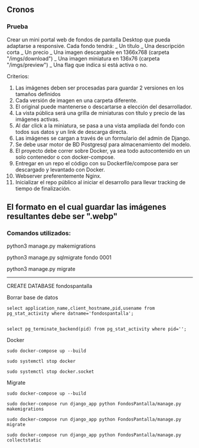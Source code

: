 ## Cronos
### Prueba


Crear un mini portal web de fondos de pantalla Desktop que pueda adaptarse a responsive.
Cada fondo tendrá:
_ Un título
_ Una descripción corta
_ Un precio
_ Una imagen descargable en 1366x768 (carpeta "/imgs/download")
_ Una imagen miniatura en 136x76 (carpeta "/imgs/preview")
_ Una flag que indica si está activa o no.

Criterios:
1. Las imágenes deben ser procesadas para guardar 2 versiones en los tamaños definidos
2. Cada versión de imagen en una carpeta diferente.
3. El original puede mantenerse o descartarse a elección del desarrollador.
4. La vista pública será una grilla de miniaturas con título y precio de las imágenes activas.
5. Al dar click a la miniatura, se pasa a una vista ampliada del fondo con todos sus datos y un link de descarga directa.
6. Las imágenes se cargan a través de un formulario del admin de Django.
7. Se debe usar motor de BD Postgresql para almacenamiento del modelo.
8. El proyecto debe correr sobre Docker, ya sea todo autocontenido en un solo contenedor o con docker-compose.
9. Entregar en un repo el código con su Dockerfile/compose para ser descargado y levantado con Docker.
10. Webserver preferentemente Nginx.
11. Inicializar el repo público al iniciar el desarrollo para llevar tracking de tiempo de finalización.


## El formato en el cual guardar las imágenes resultantes debe ser ".webp"



### Comandos utilizados:


python3 manage.py makemigrations

python3 manage.py sqlmigrate fondo 0001

python3 manage.py migrate



************************************

CREATE DATABASE fondospantalla


Borrar base de datos

	select application_name,client_hostname,pid,usename from pg_stat_activity where datname='fondospantalla';


	select pg_terminate_backend(pid) from pg_stat_activity where pid='';


Docker

	sudo docker-compose up --build

	sudo systemctl stop docker

	sudo systemctl stop docker.socket


Migrate

    sudo docker-compose up --build
    
    sudo docker-compose run django_app python FondosPantalla/manage.py makemigrations
    
    sudo docker-compose run django_app python FondosPantalla/manage.py migrate
    
    sudo docker-compose run django_app python FondosPantalla/manage.py collectstatic